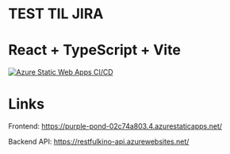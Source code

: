 # TEST TIL JIRA

# React + TypeScript + Vite
[![Azure Static Web Apps CI/CD](https://github.com/codequest-exam/kino-frontend/actions/workflows/azure-static-web-apps-purple-pond-02c74a803.yml/badge.svg)](https://github.com/codequest-exam/kino-frontend/actions/workflows/azure-static-web-apps-purple-pond-02c74a803.yml)


# Links

Frontend: https://purple-pond-02c74a803.4.azurestaticapps.net/


Backend API: https://restfulkino-api.azurewebsites.net/
